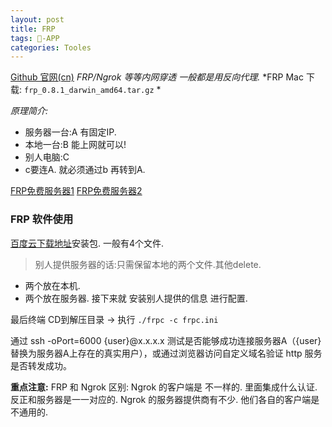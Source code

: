 ```yaml
---
layout: post
title: FRP
tags: -APP 
categories: Tooles
---
```

[Github 官网(cn)][1]
*FRP/Ngrok 等等内网穿透 一般都是用反向代理.*
*FRP Mac 下载: `frp_0.8.1_darwin_amd64.tar.gz` *

*原理简介:*
- 服务器一台:A 有固定IP.
- 本地一台:B 能上网就可以!
- 别人电脑:C 
- c要连A. 就必须通过b 再转到A.

[FRP免费服务器1][2]  [FRP免费服务器2][3]

### FRP 软件使用
[百度云下载地址][4]安装包. 一般有4个文件.
> 别人提供服务器的话:只需保留本地的两个文件.其他delete.
- 两个放在本机.
- 两个放在服务器.
接下来就 安装别人提供的信息 进行配置.

最后终端 CD到解压目录 → 执行 `./frpc -c frpc.ini`

通过 ssh -oPort=6000 {user}@x.x.x.x 测试是否能够成功连接服务器A（{user}替换为服务器A上存在的真实用户），或通过浏览器访问自定义域名验证 http 服务是否转发成功。


**重点注意:**
FRP 和 Ngrok 区别:
Ngrok 的客户端是 不一样的. 里面集成什么认证. 反正和服务器是一一对应的.
Ngrok 的服务器提供商有不少. 他们各自的客户端是不通用的.



[1]:	https://github.com/fatedier/frp/blob/master/README_zh.md
[2]:	http://getfrp.yzxx-soft.com/
[3]:	https://tunnel.mobi/index.html
[4]:	https://pan.baidu.com/s/1jIc4Epw#list/path=/frp/linux&parentPath=/frp